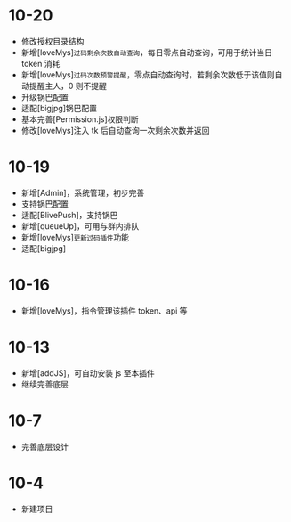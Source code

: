 # 10-20

- 修改授权目录结构
- 新增[loveMys]`过码剩余次数自动查询`，每日零点自动查询，可用于统计当日 token 消耗
- 新增[loveMys]`过码次数预警提醒`，零点自动查询时，若剩余次数低于该值则自动提醒主人，0 则不提醒
- 升级锅巴配置
- 适配[bigjpg]锅巴配置
- 基本完善[Permission.js]权限判断
- 修改[loveMys]注入 tk 后自动查询一次剩余次数并返回

# 10-19

- 新增[Admin]，系统管理，初步完善
- 支持锅巴配置
- 适配[BlivePush]，支持锅巴
- 新增[queueUp]，可用与群内排队
- 新增[loveMys]`更新过码插件`功能
- 适配[bigjpg]

# 10-16

- 新增[loveMys]，指令管理该插件 token、api 等

# 10-13

- 新增[addJS]，可自动安装 js 至本插件
- 继续完善底层

# 10-7

- 完善底层设计

# 10-4

- 新建项目
